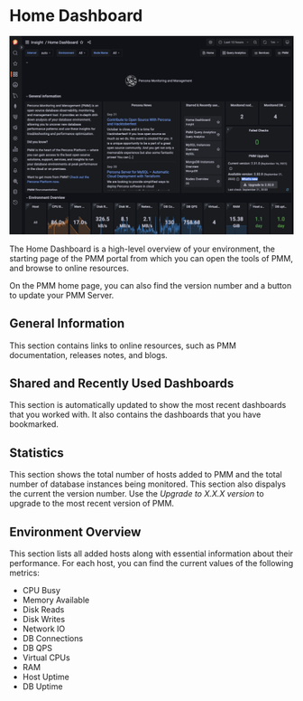 # Home Dashboard

![!image](../../_images/PMM_Home_Dashboard.png)

The Home Dashboard is a high-level overview of your environment, the starting page of the PMM portal from which you can open the tools of PMM, and browse to online resources.

On the PMM home page, you can also find the version number and a button to update your PMM Server.

## General Information

This section contains links to online resources, such as PMM documentation, releases notes, and blogs.

## Shared and Recently Used Dashboards

This section is automatically updated to show the most recent dashboards that you worked with. It also contains the dashboards that you have bookmarked.

## Statistics

This section shows the total number of hosts added to PMM and the total number of database instances being monitored. This section also dispalys the current the version number. Use the *Upgrade to X.X.X version* to upgrade to the most recent version of PMM.

## Environment Overview

This section lists all added hosts along with essential information about their performance. For each host, you can find the current values of the following metrics:

* CPU Busy
* Memory Available
* Disk Reads
* Disk Writes
* Network IO
* DB Connections
* DB QPS
* Virtual CPUs
* RAM
* Host Uptime
* DB Uptime
